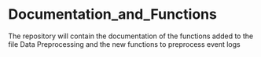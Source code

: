 # Documentation_and_Functions
The repository will contain the documentation of the functions added to the file Data Preprocessing and the new functions to preprocess event logs 
